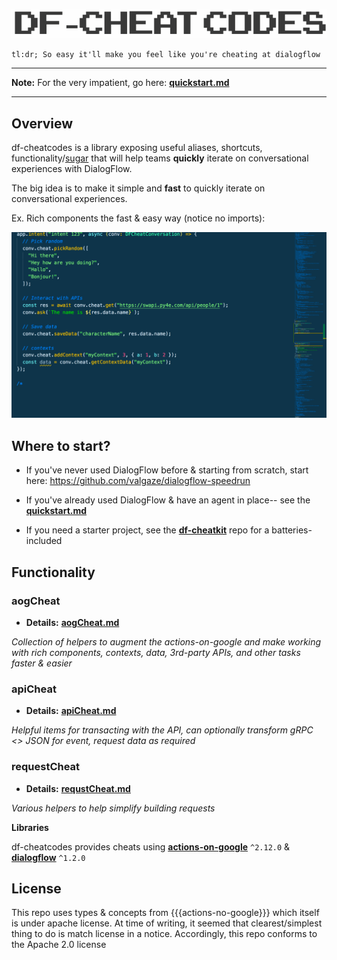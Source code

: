![df-cheats](./docs/assets/df_cheatcodes.gif)

```
tl:dr; So easy it'll make you feel like you're cheating at dialogflow

```

---

**Note:** For the very impatient, go here: **[quickstart.md](./quickstart.md)**

---

## Overview

df-cheatcodes is a library exposing useful aliases, shortcuts, functionality/[sugar](https://en.wikipedia.org/wiki/Syntactic_sugar) that will help teams **quickly** iterate on conversational experiences with DialogFlow.

The big idea is to make it simple and **fast** to quickly iterate on conversational experiences.

Ex. Rich components the fast & easy way (notice no imports):

![serviceaccount](./docs/assets/df-cheatcodes-action.gif)

## Where to start?

- If you've never used DialogFlow before & starting from scratch, start here: https://github.com/valgaze/dialogflow-speedrun

- If you've already used DialogFlow & have an agent in place-- see the **[quickstart.md](./quickstart.md)**

- If you need a starter project, see the **[df-cheatkit](https://github.com/valgaze/df-cheatkit)** repo for a batteries-included

## Functionality

### aogCheat

- **Details:** **[aogCheat.md](./docs/aogCheat.md)**

_Collection of helpers to augment the actions-on-google and make working with rich components, contexts, data, 3rd-party APIs, and other tasks faster & easier_

### apiCheat

- **Details:** **[apiCheat.md](./docs/apiCheat.md)**

_Helpful items for transacting with the API, can optionally transform gRPC <> JSON for event, request data as required_

### requestCheat

- **Details:** **[requstCheat.md](./docs/requestCheat.md)**

_Various helpers to help simplify building requests_

**Libraries**

df-cheatcodes provides cheats using **[actions-on-google](https://www.npmjs.com/package/actions-on-google)** `^2.12.0` & **[dialogflow](https://www.npmjs.com/package/@google-cloud/dialogflow)** `^1.2.0`

## License

This repo uses types & concepts from {{{actions-no-google}}} which itself is under apache license. At time of writing, it seemed that clearest/simplest thing to do is match license in a notice. Accordingly, this repo conforms to the Apache 2.0 license
